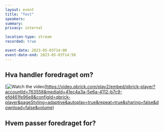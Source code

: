 ```yaml
---
layout: event
title: "Test"
speakers: 
summary: 
privacy: internal

location-type: stream
recorded: true

event-date: 2023-05-03T14:00
event-date-end: 2023-05-03T14:50
---
```

## Hva handler foredraget om?

[![Watch the video](https://i.imgur.com/vKb2F1B.png)]https://video.qbrick.com/play2/embed/qbrick-player?accountId=763558&mediaId=41ec4a3a-5e6a-4112-b7c9-efd461fe96e8&configId=qbrick-player&pageStyling=adaptive&autoplay=true&repeat=true&sharing=false&download=false&volume)

## Hvem passer foredraget for?

